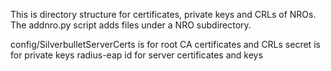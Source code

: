 
This is directory structure for certificates, private keys and CRLs of NROs.
The addnro.py script adds files under a NRO subdirectory.

config/SilverbulletServerCerts is for root CA certificates and CRLs
secret is for private keys
radius-eap id for server certificates and keys

